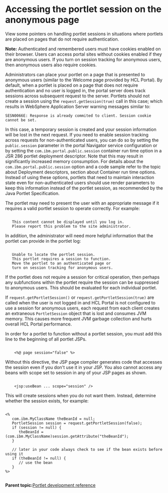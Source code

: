 # Accessing the portlet session on the anonymous page

View some pointers on handling portlet sessions in situations where portlets are placed on pages that do not require authentication.

**Note:** Authenticated and remembered users must have cookies enabled on their browser. Users can access portal sites without cookies enabled if they are anonymous users. If you turn on session tracking for anonymous users, then anonymous users also require cookies.

Administrators can place your portlet on a page that is presented to anonymous users \(similar to the Welcome page provided by HCL Portal\). By default, when a portlet is placed on a page that does not require authentication and no user is logged in, the portal server does track sessions across subsequent request to the server. Portlets should not create a session using the `request.getSession(true)` call in this case; which results in WebSphere Application Server warning messages similar to:

```xmp
SESN0066E: Response is already commited to client. Session cookie cannot be set. 
```

In this case, a temporary session is created and your session information will be lost in the next request. If you need to enable session tracking across requests for non-authenticated users, you can do so by setting the `public.session` parameter in the portal Navigator service configuration or by setting the `com.ibm.portal.public.session` container run time option in a JSR 286 portlet deployment descriptor. Note that this may result in significantly increased memory consumption. For details about the `com.ibm.portal.public.session` option and a code sample refer to the topic about Deployment descriptors, section about Container run time options. Instead of using these options, portlets that need to maintain interaction state even for non-authenticated users should use render parameters to keep this information instead of the portlet session, as recommended by the Java Portlet Specification.

The portlet may need to present the user with an appropriate message if it requires a valid portlet session to operate correctly. For example:

```xmp

   This content cannot be displayed until you log in.
   Please report this problem to the site administrator.

```

In addition, the administrator will need more helpful information that the portlet can provide in the portlet log:

```xmp

   Unable to locate the portlet session.  
   This portlet requires a session to function.
   Move the portlet to an authenticated page or 
   turn on session tracking for anonymous users.

```

If the portlet does not require a session for critical operation, then perhaps any subfunctions within the portlet require the session can be suppressed to anonymous users. This should be evaluated for each individual portlet.

If `request.getPortletSession()` or `request.getPortletSession(true)` are called when the user is not logged in and HCL Portal is not configured to use a session for anonymous users, each request from each client creates an extraneous `PortletSession` object that is lost and consumes JVM memory. This causes more frequent JVM garbage collection and hurts overall HCL Portal performance.

In order for a portlet to function without a portlet session, you must add this line to the beginning of all portlet JSPs.

```xmp

    <%@ page session="false" %>

```

Without this directive, the JSP page compiler generates code that accesses the session even if you don't use it in your JSP. You also cannot access any beans with scope set to session in any of your JSP pages as shown.

```xmp

    <jsp:useBean ... scope="session" />

```

This will create sessions when you do not want them. Instead, determine whether the session exists, for example:

```xmp

<%
   com.ibm.MyClassName theBeanId = null;
   PortletSession session = request.getPortletSession(false);
   if (session != null) {
      theBeanId = (com.ibm.MyClassName)session.getAttribute("theBeanId");
   }

   // later in your code always check to see if the bean exists before using it
   if (theBeanId != null) {
      // use the bean
   }
%>


```

**Parent topic:**[Portlet development reference](../dev-portlet/wpsdevref.md)

